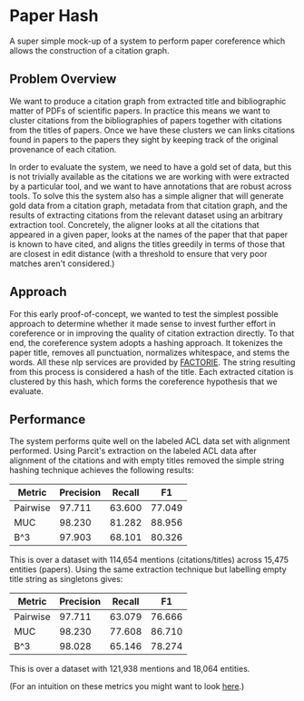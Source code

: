 Paper Hash
==========

A super simple mock-up of a system to perform paper coreference which allows the construction of a citation graph.

Problem Overview
----------------

We want to produce a citation graph from extracted title and bibliographic matter of PDFs of scientific papers. In practice this means we want to cluster citations from the bibliographies of papers together with citations from the titles of papers. Once we have these clusters we can links citations found in papers to the papers they sight by keeping track of the original provenance of each citation.

In order to evaluate the system, we need to have a gold set of data, but this is not trivially available as the citations we are working with were extracted by a particular tool, and we want to have annotations that are robust across tools. To solve this the system also has a simple aligner that will generate gold data from a citation graph, metadata from that citation graph, and the results of extracting citations from the relevant dataset using an arbitrary extraction tool. Concretely, the aligner looks at all the citations that appeared in a given paper, looks at the names of the paper that that paper is known to have cited, and aligns the titles greedily in terms of those that are closest in edit distance (with a threshold to ensure that very poor matches aren't considered.)

Approach
--------

For this early proof-of-concept, we wanted to test the simplest possible approach to determine whether it made sense to invest further effort in coreference or in improving the quality of citation extraction directly. To that end, the coreference system adopts a hashing approach. It tokenizes the paper title, removes all punctuation, normalizes whitespace, and stems the words. All these nlp services are provided by [FACTORIE](http://factorie.cs.umass.edu). The string resulting from this process is considered a hash of the title. Each extracted citation is clustered by this hash, which forms the coreference hypothesis that we evaluate.

Performance
-----------

The system performs quite well on the labeled ACL data set with alignment performed. Using Parcit's extraction on the labeled ACL data after alignment of the citations and with empty titles removed the simple string hashing technique achieves the following results:

| Metric   | Precision | Recall | F1     |
| -------- | --------- | ------ | ------ |
| Pairwise | 97.711    | 63.600 | 77.049 |
| MUC      | 98.230    | 81.282 | 88.956 |
| B^3      | 97.903    | 68.101 | 80.326 |

This is over a dataset with 114,654 mentions (citations/titles) across 15,475 entities (papers). Using the same extraction technique but labelling empty title string as singletons gives:


| Metric   | Precision | Recall | F1     |
| -------- | --------- | ------ | ------ |
| Pairwise | 97.711    | 63.079 | 76.666 |
| MUC      | 98.230    | 77.608 | 86.710 |
| B^3      | 98.028    | 65.146 | 78.274 |

This is over a dataset with 121,938 mentions and 18,064 entities.

(For an intuition on these metrics you might want to look [here](http://brenocon.com/blog/2013/08/probabilistic-interpretation-of-the-b3-coreference-resolution-metric/).)
